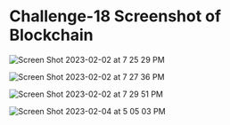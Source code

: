 # Challenge-18 Screenshot of Blockchain

![Screen Shot 2023-02-02 at 7 25 29 PM](https://user-images.githubusercontent.com/111663557/216506052-9094f6db-4a5d-4e2d-a7f3-eb1b169a7fe9.png)

![Screen Shot 2023-02-02 at 7 27 36 PM](https://user-images.githubusercontent.com/111663557/216506091-30cbf0dd-169d-4ff5-b466-07cbf1126545.png)


![Screen Shot 2023-02-02 at 7 29 51 PM](https://user-images.githubusercontent.com/111663557/216506118-ff158367-1611-4ae4-905c-d8a0179be6c0.png)

![Screen Shot 2023-02-04 at 5 05 03 PM](https://user-images.githubusercontent.com/111663557/216796320-2dc69069-8678-4061-9af2-c3f208c25557.png)


